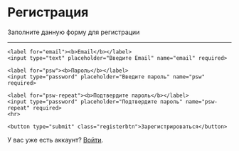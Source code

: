 <form action="action_page.php">
  <div class="container">
    <h1>Регистрация</h1>
    <p>Заполните данную форму для регистрации</p>
    <hr>

    <label for="email"><b>Email</b></label>
    <input type="text" placeholder="Введите Email" name="email" required>

    <label for="psw"><b>Пароль</b></label>
    <input type="password" placeholder="Введите пароль" name="psw" required>

    <label for="psw-repeat"><b>Подтвердите пароль</b></label>
    <input type="password" placeholder="Подтвердите пароль" name="psw-repeat" required>
    <hr>
    
    <button type="submit" class="registerbtn">Зарегистрироваться</button>
  </div>

  <div class="container signin">
    <p>У вас уже есть аккаунт? <a href="#">Войти</a>.</p>
  </div>
